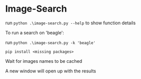 # Image-Search
run `python .\image-search.py --help` to show function details

To run a search on 'beagle':

run `python .\image-search.py -k 'beagle'`

`pip install <missing packages>`

Wait for images names to be cached

A new window will open up with the results
